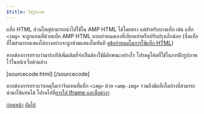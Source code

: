 ```yaml
---
$title: ใส่รูปภาพ
---
```


แท็ก HTML ส่วนใหญ่สามารถนำไปใช้ใน AMP HTML ได้โดยตรง แต่สำหรับบางแท็ก เช่น แท็ก `<img>` จะถูกแทนที่ด้วยแท็ก AMP HTML แบบกำหนดเองที่เทียบเท่าหรือปรับปรุงเล็กน้อย (ซึ่งแท็กที่ไม่สามารถแสดงได้บางอย่างจะถูกห้ามแสดงในทันที ดู[ข้อกำหนดในการใช้แท็ก HTML](/th/docs/reference/spec.html))

หากต้องการทราบว่ามาร์กอัปเพิ่มเติมที่จำเป็นต้องใช้มีลักษณะอย่างไร โปรดดูโค้ดที่ใช้ในการฝังรูปภาพไว้ในหน้าเว็บด้านล่าง

[sourcecode:html]
<amp-img src="welcome.jpg" alt="Welcome" height="400" width="800"></amp-img>
[/sourcecode]

หากต้องการทราบว่าเหตุใดเราจึงแทนที่แท็ก `<img>` ด้วย `<amp-img>` รวมถึงมีแท็กใดบ้างที่สามารถนำมาใช้แทนได้ โปรดไปที่[การใส่ Iframe และสื่อต่างๆ](/th/docs/guides/author-develop/amp_replacements.html)

<div class="prev-next-buttons">
  <a class="button prev-button" href="/th/docs/tutorials/create/basic_markup.html"><span class="arrow-prev">ก่อนหน้า</span></a>
  <a class="button next-button" href="/th/docs/tutorials/create/presentation_layout.html"><span class="arrow-next">ถัดไป</span></a>
</div>

